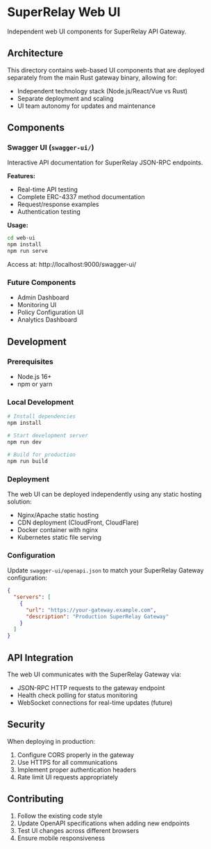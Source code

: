 # SuperRelay Web UI

Independent web UI components for SuperRelay API Gateway.

## Architecture

This directory contains web-based UI components that are deployed separately from the main Rust gateway binary, allowing for:

- Independent technology stack (Node.js/React/Vue vs Rust)
- Separate deployment and scaling
- UI team autonomy for updates and maintenance

## Components

### Swagger UI (`swagger-ui/`)

Interactive API documentation for SuperRelay JSON-RPC endpoints.

**Features:**
- Real-time API testing
- Complete ERC-4337 method documentation
- Request/response examples
- Authentication testing

**Usage:**
```bash
cd web-ui
npm install
npm run serve
```

Access at: http://localhost:9000/swagger-ui/

### Future Components

- Admin Dashboard
- Monitoring UI  
- Policy Configuration UI
- Analytics Dashboard

## Development

### Prerequisites

- Node.js 16+
- npm or yarn

### Local Development

```bash
# Install dependencies
npm install

# Start development server
npm run dev

# Build for production
npm run build
```

### Deployment

The web UI can be deployed independently using any static hosting solution:

- Nginx/Apache static hosting
- CDN deployment (CloudFront, CloudFlare)
- Docker container with nginx
- Kubernetes static file serving

### Configuration

Update `swagger-ui/openapi.json` to match your SuperRelay Gateway configuration:

```json
{
  "servers": [
    {
      "url": "https://your-gateway.example.com",
      "description": "Production SuperRelay Gateway"
    }
  ]
}
```

## API Integration

The web UI communicates with the SuperRelay Gateway via:

- JSON-RPC HTTP requests to the gateway endpoint
- Health check polling for status monitoring
- WebSocket connections for real-time updates (future)

## Security

When deploying in production:

1. Configure CORS properly in the gateway
2. Use HTTPS for all communications
3. Implement proper authentication headers
4. Rate limit UI requests appropriately

## Contributing

1. Follow the existing code style
2. Update OpenAPI specifications when adding new endpoints
3. Test UI changes across different browsers
4. Ensure mobile responsiveness